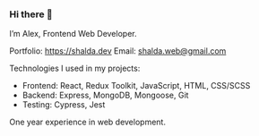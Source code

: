 ### Hi there 👋

I’m Alex, Frontend Web Developer.

Portfolio: https://shalda.dev
Email: shalda.web@gmail.com

Technologies I used in my projects:
* Frontend: React, Redux Toolkit, JavaScript, HTML, CSS/SCSS
* Backend: Express, MongoDB, Mongoose, Git
* Testing: Cypress, Jest

One year experience in web development.
